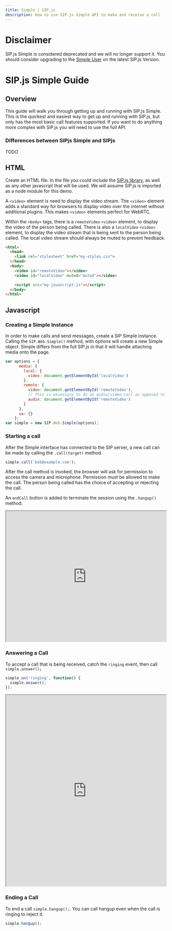```yaml
---
title: Simple | SIP.js
description: How to use SIP.js Simple API to make and receive a call
---
```


# Disclaimer

SIP.js Simple is considered deprecated and we will no longer support it. You should consider upgrading to the [Simple User](./simple-user) on the latest SIP.js Version.

# SIP.js Simple Guide

## Overview

This guide will walk you through getting up and running with SIP.js Simple. This is the quickest and easiest way to get up and running with SIP.js, but only has the most basic call features supported. If you want to do anything more complex with SIP.js you will need to use the full API.

### Differences between SIPjs Simple and SIPjs

 TODO

## HTML

Create an HTML file. In the file you could include the [SIP.js library](/download/), as well as any other javascript that will be used. We will assume SIP.js is imported as a node module for this demo.

A `<video>` element is need to display the video stream.  The `<video>` element adds a standard way for browsers to display video over the internet without additional plugins. This makes `<video>` elements perfect for WebRTC.

Within the `<body>` tags, there is a `remoteVideo` `<video>` element, to display the video of the person being called.  There is also a `localVideo` `<video>` element, to display the video stream that is being sent to the person being called.  The local video stream should always be muted to prevent feedback.

~~~html
<html>
  <head>
    <link rel="stylesheet" href="my-styles.css">
  </head>
  <body>
    <video id="remoteVideo"></video>
    <video id="localVideo" muted="muted"></video>

    <script src="my-javascript.js"></script>
  </body>
</html>
~~~

## Javascript

### Creating a Simple Instance

In order to make calls and send messages, create a SIP Simple instance.  Calling the `SIP.Web.Simple()` method, with options will create a new Simple object. Simple differs from the full SIP.js in that it will handle attaching media onto the page.

~~~javascript
var options = {
      media: {
        local: {
          video: document.getElementById('localVideo')
        },
        remote: {
          video: document.getElementById('remoteVideo'),
          // This is necessary to do an audio/video call as opposed to just a video call
          audio: document.getElementById('remoteVideo')
        }
      },
      ua: {}
    };
var simple = new SIP.Web.Simple(options);
~~~

### Starting a call

After the Simple interface has connected to the SIP server, a new call can be made by calling the `.call(target)` method.

~~~javascript
simple.call('bob@example.com');
~~~

After the call method is invoked, the browser will ask for permission to access the camera and microphone.  Permission must be allowed to make the call.  The person being called has the choice of accepting or rejecting the call.

An `endCall` button is added to terminate the session using the `.hangup()` method.

<iframe
  style="width: 100%; height: 410px"
  src="https://jsfiddle.net/OnSIP/W93H6/embedded/js,html,css,result/">
</iframe>

### Answering a Call

To accept a call that is being received, catch the `ringing` event, then call `simple.answer();`

~~~javascript
simple.on('ringing', function() {
  simple.answer();
});
~~~

<iframe
  style="width: 100%; height: 600px"
  src="https://jsfiddle.net/OnSIP/vW7Lw/embedded/js,html,css,result/">
</iframe>

### Ending a Call

To end a call `simple.hangup();`. You can call hangup even when the call is ringing to reject it.

~~~javascript
simple.hangup();
~~~
